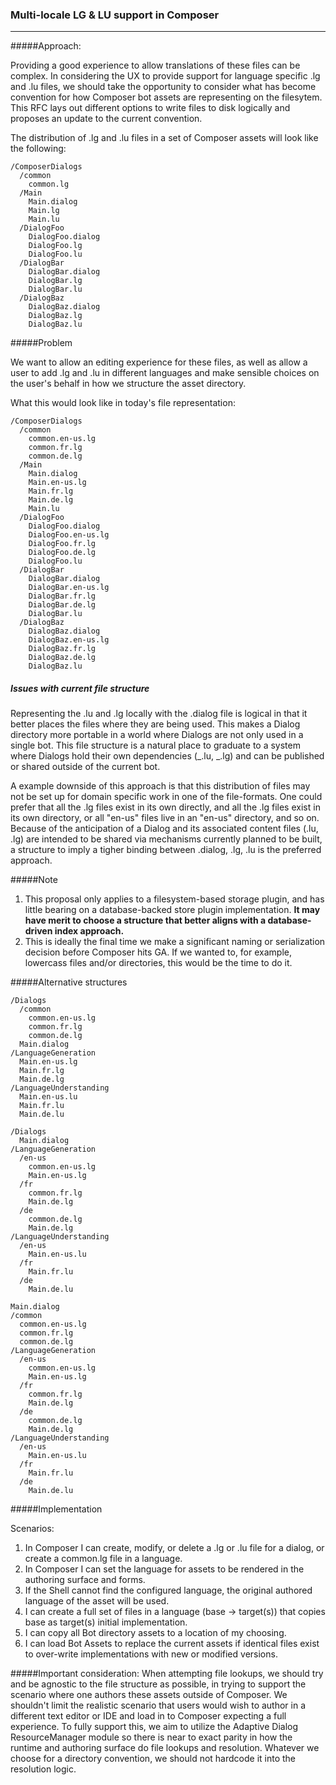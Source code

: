 ### Multi-locale LG & LU support in Composer

---

#####Approach:

Providing a good experience to allow translations of these files can be complex. In considering the UX to provide support for language specific .lg and .lu files, we should take the opportunity to consider what has become convention for how Composer bot assets are representing on the filesytem. This RFC lays out different options to write files to disk logically and proposes an update to the current convention.

The distribution of .lg and .lu files in a set of Composer assets will look like the following:

```
/ComposerDialogs
  /common
    common.lg
  /Main
    Main.dialog
    Main.lg
    Main.lu
  /DialogFoo
    DialogFoo.dialog
    DialogFoo.lg
    DialogFoo.lu
  /DialogBar
    DialogBar.dialog
    DialogBar.lg
    DialogBar.lu
  /DialogBaz
    DialogBaz.dialog
    DialogBaz.lg
    DialogBaz.lu
```

#####Problem

We want to allow an editing experience for these files, as well as allow a user to add .lg and .lu in different languages and make sensible choices on the user's behalf in how we structure the asset directory.

What this would look like in today's file representation:

```
/ComposerDialogs
  /common
    common.en-us.lg
    common.fr.lg
    common.de.lg
  /Main
    Main.dialog
    Main.en-us.lg
    Main.fr.lg
    Main.de.lg
    Main.lu
  /DialogFoo
    DialogFoo.dialog
    DialogFoo.en-us.lg
    DialogFoo.fr.lg
    DialogFoo.de.lg
    DialogFoo.lu
  /DialogBar
    DialogBar.dialog
    DialogBar.en-us.lg
    DialogBar.fr.lg
    DialogBar.de.lg
    DialogBar.lu
  /DialogBaz
    DialogBaz.dialog
    DialogBaz.en-us.lg
    DialogBaz.fr.lg
    DialogBaz.de.lg
    DialogBaz.lu
```

##### Issues with current file structure

Representing the .lu and .lg locally with the .dialog file is logical in that it better places the files where they are being used. This makes a Dialog directory more portable in a world where Dialogs are not only used in a single bot. This file structure is a natural place to graduate to a system where Dialogs hold their own dependencies (_.lu, _.lg) and can be published or shared outside of the current bot.

A example downside of this approach is that this distribution of files may not be set up for domain specific work in one of the file-formats. One could prefer that all the .lg files exist in its own directly, and all the .lg files exist in its own directory, or all "en-us" files live in an "en-us" directory, and so on. Because of the anticipation of a Dialog and its associated content files (.lu, .lg) are intended to be shared via mechanisms currently planned to be built, a structure to imply a tigher binding between .dialog, .lg, .lu is the preferred approach.

#####Note

1. This proposal only applies to a filesystem-based storage plugin, and has little bearing on a database-backed store plugin implementation. **It may have merit to choose a structure that better aligns with a database-driven index approach.**
2. This is ideally the final time we make a significant naming or serialization decision before Composer hits GA. If we wanted to, for example, lowercass files and/or directories, this would be the time to do it.

#####Alternative structures

```
/Dialogs
  /common
    common.en-us.lg
    common.fr.lg
    common.de.lg
  Main.dialog
/LanguageGeneration
  Main.en-us.lg
  Main.fr.lg
  Main.de.lg
/LanguageUnderstanding
  Main.en-us.lu
  Main.fr.lu
  Main.de.lu
```

```
/Dialogs
  Main.dialog
/LanguageGeneration
  /en-us
    common.en-us.lg
    Main.en-us.lg
  /fr
    common.fr.lg
    Main.de.lg
  /de
    common.de.lg
    Main.de.lg
/LanguageUnderstanding
  /en-us
    Main.en-us.lu
  /fr
    Main.fr.lu
  /de
    Main.de.lu
```

```
Main.dialog
/common
  common.en-us.lg
  common.fr.lg
  common.de.lg
/LanguageGeneration
  /en-us
    common.en-us.lg
    Main.en-us.lg
  /fr
    common.fr.lg
    Main.de.lg
  /de
    common.de.lg
    Main.de.lg
/LanguageUnderstanding
  /en-us
    Main.en-us.lu
  /fr
    Main.fr.lu
  /de
    Main.de.lu
```

#####Implementation

Scenarios:

1. In Composer I can create, modify, or delete a .lg or .lu file for a dialog, or create a common.lg file in a language.
2. In Composer I can set the language for assets to be rendered in the authoring surface and forms.
3. If the Shell cannot find the configured language, the original authored language of the asset will be used.
4. I can create a full set of files in a language (base -> target(s)) that copies base as target(s) initial implementation.
5. I can copy all Bot directory assets to a location of my choosing.
6. I can load Bot Assets to replace the current assets if identical files exist to over-write implementations with new or modified versions.

#####Important consideration:
When attempting file lookups, we should try and be agnostic to the file structure as possible, in trying to support the scenario where one authors these assets outside of Composer. We shouldn't limit the realistic scenario that users would wish to author in a different text editor or IDE and load in to Composer expecting a full experience. To fully support this, we aim to utilize the Adaptive Dialog ResourceManager module so there is near to exact parity in how the runtime and authoring surface do file lookups and resolution. Whatever we choose for a directory convention, we should not hardcode it into the resolution logic.

